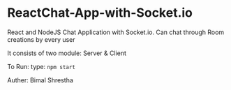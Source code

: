 # ReactChat-App-with-Socket.io
React and NodeJS Chat Application with Socket.io. Can chat through Room creations by every user

It consists of two module: Server & Client

To Run:
type: `npm start`

Auther: Bimal Shrestha
